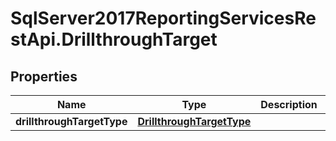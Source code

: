 # SqlServer2017ReportingServicesRestApi.DrillthroughTarget

## Properties
Name | Type | Description | Notes
------------ | ------------- | ------------- | -------------
**drillthroughTargetType** | [**DrillthroughTargetType**](DrillthroughTargetType.md) |  | [optional] 


